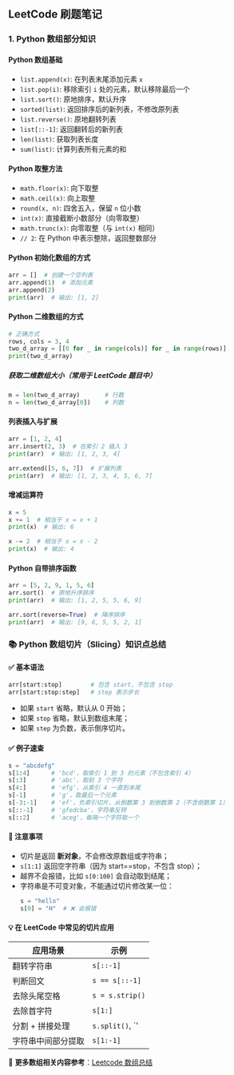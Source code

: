 ## LeetCode 刷题笔记

### 1. Python 数组部分知识

#### **Python 数组基础**

- `list.append(x)`: 在列表末尾添加元素 `x`
- `list.pop(i)`: 移除索引 `i` 处的元素，默认移除最后一个
- `list.sort()`: 原地排序，默认升序
- `sorted(list)`: 返回排序后的新列表，不修改原列表
- `list.reverse()`: 原地翻转列表
- `list[::-1]`: 返回翻转后的新列表
- `len(list)`: 获取列表长度
- `sum(list)`: 计算列表所有元素的和

#### **Python 取整方法**

- `math.floor(x)`: 向下取整
- `math.ceil(x)`: 向上取整
- `round(x, n)`: 四舍五入，保留 `n` 位小数
- `int(x)`: 直接截断小数部分（向零取整）
- `math.trunc(x)`: 向零取整（与 `int(x)` 相同）
- `// 2`: 在 Python 中表示整除，返回整数部分

#### **Python 初始化数组的方式**

```python
arr = []  # 创建一个空列表
arr.append(1)  # 添加元素
arr.append(2)
print(arr)  # 输出: [1, 2]
```

#### **Python 二维数组的方式**

```python
# 正确方式
rows, cols = 3, 4
two_d_array = [[0 for _ in range(cols)] for _ in range(rows)]
print(two_d_array)
```

##### 获取二维数组大小（常用于 LeetCode 题目中）
```python
m = len(two_d_array)       # 行数
n = len(two_d_array[0])    # 列数
```


#### **列表插入与扩展**

```python
arr = [1, 2, 4]
arr.insert(2, 3)  # 在索引 2 插入 3
print(arr)  # 输出: [1, 2, 3, 4]

arr.extend([5, 6, 7])  # 扩展列表
print(arr)  # 输出: [1, 2, 3, 4, 5, 6, 7]
```

#### **增减运算符**

```python
x = 5
x += 1  # 相当于 x = x + 1
print(x)  # 输出: 6

x -= 2  # 相当于 x = x - 2
print(x)  # 输出: 4
```

#### **Python 自带排序函数**

```python
arr = [5, 2, 9, 1, 5, 6]
arr.sort()  # 原地升序排序
print(arr)  # 输出: [1, 2, 5, 5, 6, 9]

arr.sort(reverse=True)  # 降序排序
print(arr)  # 输出: [9, 6, 5, 5, 2, 1]
```

### 📚 Python 数组切片（Slicing）知识点总结

#### ✅ 基本语法
```python
arr[start:stop]        # 包含 start，不包含 stop
arr[start:stop:step]   # step 表示步长
```

- 如果 `start` 省略，默认从 0 开始；
- 如果 `stop` 省略，默认到数组末尾；
- 如果 `step` 为负数，表示倒序切片。

#### ✅ 例子速查

```python
s = "abcdefg"
s[1:4]      # 'bcd'，取索引 1 到 3 的元素（不包含索引 4）
s[:3]       # 'abc'，取前 3 个字符
s[4:]       # 'efg'，从索引 4 一直到末尾
s[-1]       # 'g'，取最后一个元素
s[-3:-1]    # 'ef'，负索引切片，从倒数第 3 到倒数第 2（不含倒数第 1）
s[::-1]     # 'gfedcba'，字符串反转
s[::2]      # 'aceg'，每隔一个字符取一个
```

#### 🧠 注意事项

- 切片是返回 **新对象**，不会修改原数组或字符串；
- `s[1:1]` 返回空字符串（因为 start==stop，不包含 stop）；
- 越界不会报错，比如 `s[0:100]` 会自动取到结尾；
- 字符串是不可变对象，不能通过切片修改某一位：
  ```python
  s = "hello"
  s[0] = "H"  # ❌ 会报错
  ```

#### 💡 在 LeetCode 中常见的切片应用

| 应用场景       | 示例             |
|----------------|------------------|
| 翻转字符串     | `s[::-1]`         |
| 判断回文       | `s == s[::-1]`    |
| 去除头尾空格   | `s = s.strip()`   |
| 去除首字符     | `s[1:]`           |
| 分割 + 拼接处理| `s.split()`, `'|'.join(...)` |
| 字符串中间部分提取 | `s[1:-1]`       |


🔗 **更多数组相关内容参考**：[Leetcode 数组总结](https://github.com/Cacidy/leetcode-master/blob/master/problems/%E6%95%B0%E7%BB%84%E6%80%BB%E7%BB%93%E7%AF%87.md)
